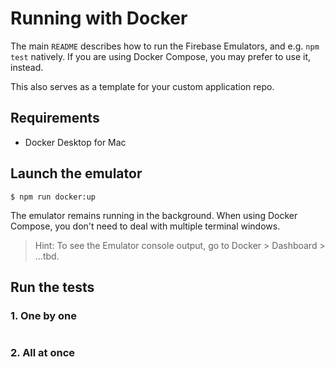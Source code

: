 # Running with Docker

The main `README` describes how to run the Firebase Emulators, and e.g. `npm test` natively. If you are using Docker Compose, you may prefer to use it, instead.

This also serves as a template for your custom application repo.

## Requirements

- Docker Desktop for Mac

## Launch the emulator

```
$ npm run docker:up
```

The emulator remains running in the background. When using Docker Compose, you don't need to deal with multiple terminal windows.

>Hint: To see the Emulator console output, go to Docker > Dashboard > ...tbd.


## Run the tests

### 1. One by one

```

```

### 2. All at once

```
```
